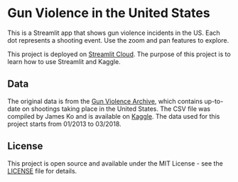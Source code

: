 # Gun Violence in the United States

This is a Streamlit app that shows gun violence incidents in the US. Each dot represents a shooting event. Use the zoom and pan features to explore.

This project is deployed on [Streamlit Cloud](https://gun-violence-in-the-us.streamlit.app/). The purpose of this project is to learn how to use Streamlit and Kaggle.

## Data

The original data is from the [Gun Violence Archive](https://www.gunviolencearchive.org/), which contains up-to-date on shootings taking place in the United States. The CSV file was compiled by James Ko and is available on [Kaggle](https://www.kaggle.com/datasets/jameslko/gun-violence-data). The data used for this project starts from 01/2013 to 03/2018.

## License

This project is open source and available under the MIT License - see the [LICENSE](LICENSE) file for details.
